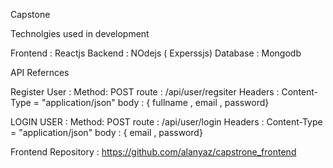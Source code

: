 Capstone

Technolgies used in development 

Frontend : Reactjs 
Backend : NOdejs ( Experssjs)
Database : Mongodb


API Refernces 


Register User :
    Method: POST
    route : /api/user/regsiter
    Headers : Content-Type = "application/json"
    body : { fullname , email , password}




LOGIN USER :
     Method: POST
    route : /api/user/login
    Headers : Content-Type = "application/json"
    body : {  email , password}



Frontend Repository : https://github.com/alanyaz/capstrone_frontend